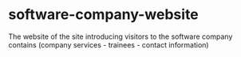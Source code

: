 # software-company-website
The website of the site introducing visitors to the software company contains (company services - trainees - contact information)
